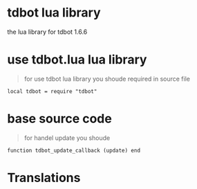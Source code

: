 # tdbot lua library
the lua library for tdbot 1.6.6

# use tdbot.lua lua library 
> for use tdbot lua library you shoude required in source file
```
local tdbot = require "tdbot"
```
# base source code
> for handel update you shoude 
```
function tdbot_update_callback (update) end
```
# Translations

